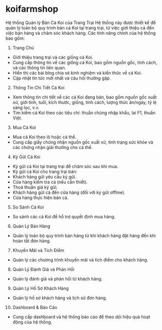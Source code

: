 # koifarmshop
Hệ thống Quản lý Bán Cá Koi của Trang Trại
Hệ thống này được thiết kế để quản lý toàn bộ quy trình bán cá Koi tại trang trại, từ việc giới thiệu cá đến việc bán hàng và chăm sóc khách hàng. Các tính năng chính của hệ thống bao gồm:

1. Trang Chủ
+ Giới thiệu trang trại và các giống cá Koi.
+ Cung cấp thông tin về các giống cá Koi, bao gồm nguồn gốc, tính cách, và các thông tin liên quan.
+ Hiển thị các bài blog chia sẻ kinh nghiệm và kiến thức về cá Koi.
+ Cập nhật tin tức mới nhất và câu hỏi thường gặp.
2. Thông Tin Chi Tiết Cá Koi
+ Xem thông tin chi tiết về các cá Koi đang bán, bao gồm nguồn gốc xuất xứ, giới tính, tuổi, kích thước, giống, tính cách, lượng thức ăn/ngày, tỷ lệ sàng lọc, v.v.
+ Tìm kiếm cá Koi theo các tiêu chí: thuần chủng nhập khẩu, lai F1, thuần Việt.
3. Mua Cá Koi
+ Mua cá Koi theo lô hoặc cá thể.
+ Cung cấp giấy chứng nhận nguồn gốc xuất xứ, tình trạng sức khỏe và các chứng nhận giải thưởng cho cá thể.
4. Ký Gửi Cá Koi
+ Ký gửi cá Koi tại trang trại để chăm sóc sau khi mua.
+ Ký gửi cá Koi cho trang trại bán:
+ Khách hàng gửi yêu cầu ký gửi.
+ Cửa hàng kiểm tra cá (nếu cần thiết).
+ Thoả thuận giá ký gửi.
+ Khách hàng gửi cá đến cửa hàng (đối với ký gửi offline).
+ Cửa hàng thực hiện bán cá.
5. So Sánh Cá Koi
+ So sánh các cá Koi để hỗ trợ quyết định mua hàng.
6. Quản Lý Bán Hàng
+ Quản lý toàn bộ quy trình bán hàng từ khi khách hàng đặt hàng đến khi hoàn tất đơn hàng.
7. Khuyến Mãi và Tích Điểm
+ Quản lý các chương trình khuyến mãi và tích điểm cho khách hàng.
8. Quản Lý Đánh Giá và Phản Hồi
+ Quản lý đánh giá và phản hồi từ khách hàng.
9. Quản Lý Hồ Sơ Khách Hàng
+ Quản lý hồ sơ khách hàng và lịch sử đơn hàng.
10. Dashboard & Báo Cáo
+ Cung cấp dashboard và hệ thống báo cáo để theo dõi hiệu quả hoạt động của hệ thống.
